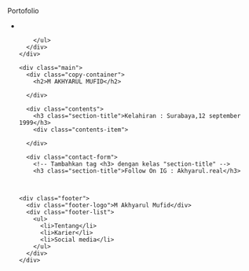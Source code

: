 
<html>
  <head>
    <meta charset="utf-8">
    <link rel="stylesheet" href="stylesheet.css">
  </head>
  <body>
    <div class="header">
      <div class="header-logo">Portofolio</div>
      <div class="header-list">
        <ul>
          <li></li>

        </ul>
      </div>
    </div>

    <div class="main">
      <div class="copy-container">
        <h2>M AKHYARUL MUFID</h2>

      </div>

      <div class="contents">
        <h3 class="section-title">Kelahiran : Surabaya,12 september 1999</h3>
        <div class="contents-item">

      </div>

      <div class="contact-form">
        <!-- Tambahkan tag <h3> dengan kelas "section-title" -->
        <h3 class="section-title">Follow On IG : Akhyarul.real</h3>



    <div class="footer">
      <div class="footer-logo">M Akhyarul Mufid</div>
      <div class="footer-list">
        <ul>
          <li>Tentang</li>
          <li>Karier</li>
          <li>Social media</li>
        </ul>
      </div>
    </div>

 
